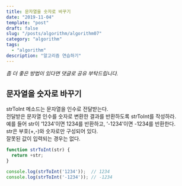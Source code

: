 ```yaml
---
title: 문자열을 숫자로 바꾸기
date: "2019-11-04"
template: "post"
draft: false
slug: "/posts/algorithm/algorithm07"
category: "algorithm"
tags:
  - "algorithm"
description: "알고리즘 연습하기"
---
```

<span class="notice">
  <em>좀 더 좋은 방법이 있다면 댓글로 공유 부탁드립니다.</em>
</span>

## 문자열을 숫자로 바꾸기
strToInt 메소드는 문자열을 인수로 전달받는다.<br>
전달받은 문자열 인수를 숫자로 변환한 결과를 반환하도록 strToInt를 작성하라.<br>
예를 들어 str이 ‘1234’이면 1234를 반환하고, ‘-1234’이면 -1234를 반환한다.<br>
str은 부호(+,-)와 숫자로만 구성되어 있다.<br>
잘못된 값이 입력되는 경우는 없다.

``` javascript
function strToInt(str) {
  return +str;
}

console.log(strToInt('1234'));  // 1234
console.log(strToInt('-1234')); // -1234
```

<br>
<br>
<br>
<br>
<br>